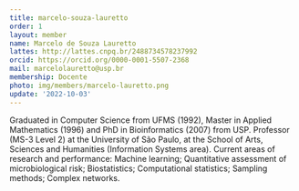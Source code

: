 ```yaml
---
title: marcelo-souza-lauretto
order: 1
layout: member
name: Marcelo de Souza Lauretto
lattes: http://lattes.cnpq.br/2488734578237992
orcid: https://orcid.org/0000-0001-5507-2368
mail: marcelolauretto@usp.br
membership: Docente
photo: img/members/marcelo-lauretto.png
update: '2022-10-03'
---
```

Graduated in Computer Science from UFMS (1992), Master in Applied Mathematics (1996) and PhD in Bioinformatics (2007) from USP. Professor (MS-3 Level 2) at the University of São Paulo, at the School of Arts, Sciences and Humanities (Information Systems area). Current areas of research and performance: Machine learning; Quantitative assessment of microbiological risk; Biostatistics; Computational statistics; Sampling methods; Complex networks.
